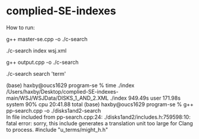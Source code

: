 # complied-SE-indexes

How to run:

g++ master-se.cpp -o ./c-search

./c-search index wsj.xml

g++ output.cpp -o ./c-search

./c-search search 'term'

(base) haxby@oucs1629 program-se % time ./index /Users/haxby/Desktop/complied-SE-indexes-main/WSJ/WSJData/DISKS_1_AND_2.XML
./index   949.49s user 171.98s system 90% cpu 20:41.88 total
(base) haxby@oucs1629 program-se % g++ pp-search.cpp -o ./disks1and2-search                                         
In file included from pp-search.cpp:24:
./disks1and2/includes.h:759598:10: fatal error: sorry, this include generates a translation unit too large for Clang to process.
#include "u_terms/might_h.h"
